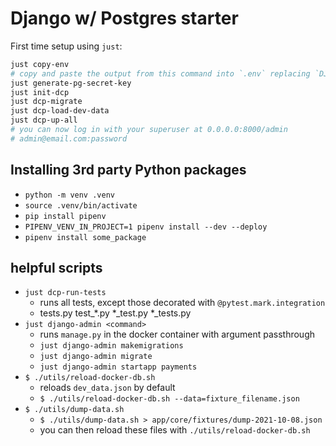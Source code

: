 # Django w/ Postgres starter

First time setup using `just`:
```sh
just copy-env
# copy and paste the output from this command into `.env` replacing `DJANGO_SECRET_KEY`
just generate-pg-secret-key
just init-dcp
just dcp-migrate
just dcp-load-dev-data
just dcp-up-all
# you can now log in with your superuser at 0.0.0.0:8000/admin
# admin@email.com:password
```

## Installing 3rd party Python packages
* `python -m venv .venv`
* `source .venv/bin/activate`
* `pip install pipenv`
* `PIPENV_VENV_IN_PROJECT=1 pipenv install --dev --deploy`
* `pipenv install some_package`

## helpful scripts
* `just dcp-run-tests`
  * runs all tests, except those decorated with `@pytest.mark.integration`
  * tests.py test_*.py *_test.py *_tests.py
* `just django-admin <command>`
  * runs `manage.py` in the docker container with argument passthrough
  * `just django-admin makemigrations`
  * `just django-admin migrate`
  * `just django-admin startapp payments`
* `$ ./utils/reload-docker-db.sh`
  * reloads `dev_data.json` by default
  * `$ ./utils/reload-docker-db.sh --data=fixture_filename.json`
* `$ ./utils/dump-data.sh`
  *  `$ ./utils/dump-data.sh > app/core/fixtures/dump-2021-10-08.json`
  * you can then reload these files with `./utils/reload-docker-db.sh`
